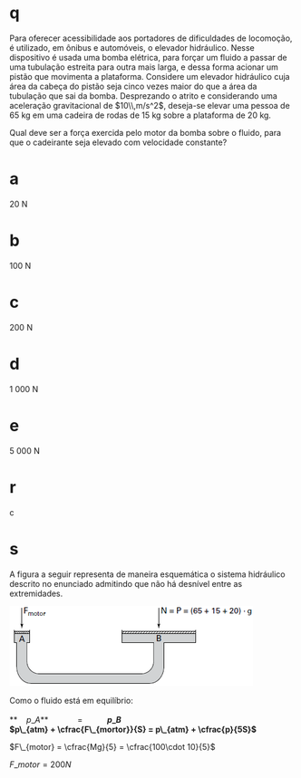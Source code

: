 # q
Para oferecer acessibilidade aos portadores de dificuldades de locomoção, é utilizado, em ônibus e automóveis, o elevador hidráulico. Nesse dispositivo é usada uma bomba elétrica, para forçar um fluido a passar de uma tubulação estreita para outra mais larga, e dessa forma acionar um pistão que movimenta a plataforma. Considere um elevador hidráulico cuja área da cabeça do pistão seja cinco vezes maior do que a área da tubulação que sai da bomba. Desprezando o atrito e considerando uma aceleração gravitacional de $10\\,m/s^2$, deseja-se elevar uma pessoa de 65 kg em uma cadeira de rodas de 15 kg sobre a plataforma de 20 kg.

Qual deve ser a força exercida pelo motor da bomba sobre o fluido, para que o cadeirante seja elevado com velocidade constante?

# a
20 N

# b
100 N

# c
200 N

# d
1 000 N

# e
5 000 N

# r
c

# s
A figura a seguir representa de maneira esquemática o sistema hidráulico descrito no enunciado admitindo que não há desnível entre as extremidades.

![](5f5695d7-ac06-f1a8-e09d-7ea18e7dbc94.png)

Como o fluido está em equilíbrio:\
      \
**    $p\_{A}$**             =           **$p\_{B}$\
$p\_{atm} + \cfrac{F\_{mortor}}{S} = p\_{atm} + \cfrac{p}{5S}$**

$F\_{motor} = \cfrac{Mg}{5} = \cfrac{100\cdot 10}{5}$

$F\_{motor} = 200N$
